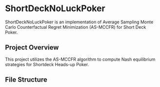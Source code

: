 # ShortDeckNoLuckPoker

ShortDeckNoLuckPoker is an implementation of Average Sampling Monte Carlo Counterfactual Regret Minimization (AS-MCCFR) for Short Deck Poker.

## Project Overview

This project utilizes the AS-MCCFR algorithm to compute Nash equilibrium strategies for Shortdeck Heads-up Poker.

## File Structure
